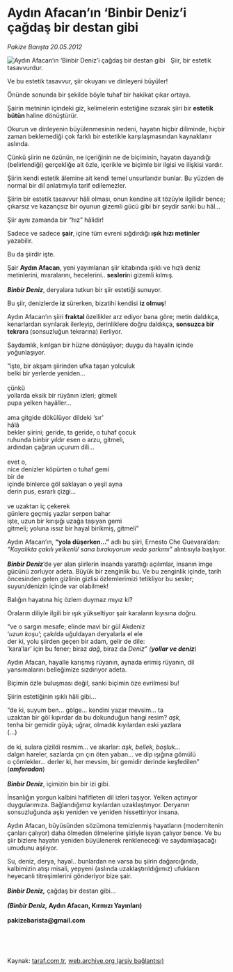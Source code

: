 # Aydın Afacan’ın ‘Binbir Deniz’i çağdaş bir destan gibi

*Pakize Barışta 20.05.2012*

<div class="yazi"><img align="left" alt="Aydın Afacan’ın ‘Binbir Deniz’i çağdaş bir destan gibi" border="0" src="http://www.taraf.com.tr/fotoraflar/makaleler/aydin-afacan-in-binbir-deniz-i-cagdas-bir-destan_2272_orijinal.jpg" style="border-right-width:10px; border-color:#FFFFFF"/><p>Şiir, bir estetik tasavvurdur.</p>
<p>Ve bu estetik tasavvur, şiir okuyanı ve dinleyeni büyüler!</p>
<p>Önünde sonunda bir şekilde böyle tuhaf bir hakikat çıkar ortaya.</p>
<p>Şairin metninin içindeki giz, kelimelerin estetiğine sızarak şiiri bir <b>estetik bütün </b>haline dönüştürür.</p>
<p>Okurun ve dinleyenin büyülenmesinin nedeni, hayatın hiçbir diliminde, hiçbir zaman beklemediği çok farklı bir estetikle karşılaşmasından kaynaklanır aslında.</p>
<p>Çünkü şiirin ne özünün, ne içeriğinin ne de biçiminin, hayatın dayandığı (belirlendiği) gerçekliğe ait özle, içerikle ve biçimle bir ilgisi ve ilişkisi vardır.</p>
<p>Şiirin kendi estetik âlemine ait kendi temel unsurlarıdır bunlar. Bu yüzden de normal bir dil anlatımıyla tarif edilemezler.</p>
<p>Şiirin bir estetik tasavvur hâli olması, onun kendine ait tözüyle ilgilidir bence; çıkarsız ve kazançsız bir oyunun gizemli gücü gibi bir şeydir sanki bu hâl...</p>
<p>Şiir aynı zamanda bir “hız” hâlidir!</p>
<p>Sadece ve sadece <b>şair</b>,<b> </b>içine tüm evreni sığdırdığı <b>ışık hızı metinler</b> yazabilir. </p>
<p>Bu da şiirdir işte.</p>
<p>Şair <b>Aydın Afacan</b>, yeni yayımlanan şiir kitabında ışıklı ve hızlı deniz metinlerini, mısralarını, hecelerini.. <b>sesleri</b>ni gizemli kılmış.<br/><br/><b><i>Binbir Deniz</i></b>, deryalara tutkun bir şiir estetiği sunuyor.</p>
<p>Bu şiir, denizlerde <b>iz </b>sürerken, bizatihi kendisi <b>iz olmuş</b>!</p>
<p>Aydın Afacan’ın şiiri <b>fraktal </b>özellikler arz ediyor bana göre; metin daldıkça, kenarlardan sıyrılarak ilerleyip, derinliklere doğru daldıkça, <b>sonsuzca bir tekrar</b>a<b> </b>(sonsuzluğun tekrarına) ilerliyor.</p>
<p>Saydamlık, kırılgan bir hüzne dönüşüyor; duygu da hayalin içinde yoğunlaşıyor. </p>
<p>“işte, bir akşam şiirinden ufka taşan yolculuk<br/>belki bir yerlerde yeniden...<br/><br/>çünkü <br/>yollarda eksik bir rüyânın izleri; gitmeli<br/>pupa yelken hayâller...<br/><br/>ama gitgide dökülüyor dildeki ‘sır’<br/>hâlâ<br/>bekler şiirini; geride, ta geride, o tuhaf çocuk<br/>ruhunda binbir yıldır esen o arzu, gitmeli, <br/>ardından çağıran uçurum dili...<br/><br/>evet o, <br/>nice denizler köpürten o tuhaf gemi<br/>bir de <br/>içinde binlerce göl saklayan o yeşil ayna<br/>derin pus, esrarlı çizgi...<br/><br/>ve uzaktan iç çekerek<br/>günlere geçmiş yazlar serpen bahar<br/>işte, uzun bir kırışığı uzağa taşıyan gemi<br/>gitmeli; yoluna ıssız bir hayal birikmiş, gitmeli”</p>
<p>Aydın Afacan’ın, <b>“yola düşerken...”</b> adlı bu şiiri, Ernesto Che Guevara’dan: <i>“Kayalıkta çakılı yelkenli/ sana bırakıyorum veda şarkımı”</i> alıntısıyla başlıyor.<br/><br/><b><i>Binbir Deniz</i></b>’de yer alan şiirlerin insanda yarattığı açılımlar, insanın imge gücünü zorluyor adeta. Büyük bir zenginlik bu. Ve bu zenginlik içinde, tarih öncesinden gelen gizlinin gizlisi özlemlerimizi tetikliyor bu sesler; suyun/denizin içinde var olabilmek! </p>
<p>Balığın hayatına hiç özlem duymaz mıyız ki? </p>
<p>Oraların diliyle ilgili bir ışık yükseltiyor şair karaların kıyısına doğru.</p>
<p>“ve o sargın mesafe; elinde mavi bir gül Akdeniz<br/>‘<i>uzun koşu</i>’; çakılda uğuldayan deryalarla el ele<br/>der ki, yolu şiirden geçen bir adam, gelir de dile:<br/>‘kara’lar’ için bu fener; biraz <i>dağ</i>, biraz da <i>Deniz</i>”<i> (<b>yollar ve deniz</b></i>)</p>
<p>Aydın Afacan, hayalle karışmış rüyanın, aynada erimiş rüyanın, dil yansımalarını belleğimize sızdırıyor adeta. </p>
<p>Biçimin özle buluşması değil, sanki biçimin öze evrilmesi bu!</p>
<p>Şiirin estetiğinin ışıklı hâli gibi... </p>
<p>“de ki, suyum ben... gölge... kendini yazar mevsim... ta<br/>uzaktan bir göl kıpırdar da bu dokunduğun hangi resim? <i>aşk</i>,<br/>tenha bir gemidir güyâ; uğrar, olmadık kıyılardan eski yazlara<br/>(...)<br/><br/>de ki, sulara çizildi resmim... ve akarlar: <i>aşk, bellek, boşluk</i>... <br/>dalgın hareler, sazlarda çın çın öten yaban... ve dip ışığına gömülü<br/>o çömlekler... derler ki, her mevsim, bir gemidir derinde keşfedilen” (<b><i>amforadan</i></b>)<br/><b><i><br/>Binbir Deniz</i></b>, içimizin bin bir izi gibi. </p>
<p>İnsanlığın yorgun kalbini hafifleten dil izleri taşıyor. Yelken açtırıyor duygularımıza. Bağlandığımız kıyılardan uzaklaştırıyor. Deryanın sonsuzluğunda aşkı yeniden ve yeniden hissettiriyor insana.</p>
<p>Aydın Afacan, büyüsünden sözümona temizlenmiş hayatların (modernitenin çanları çalıyor) daha ölmeden ölmelerine şiiriyle isyan çalıyor bence. Ve bu şiir bizlere hayatın yeniden büyülenerek renkleneceği ve saydamlaşacağı umudunu aşılıyor.</p>
<p>Su, deniz, derya, hayal.. bunlardan ne varsa bu şiirin dağarcığında, kalbimizin atışı misali, yepyeni (aslında uzaklaştırıldığımız) ufukların heyecanlı titreşimlerini gönderiyor bize şair.<br/><br/><b><i>Binbir Deniz,</i></b> çağdaş bir destan gibi...<br/><br/><b><i>(Binbir Deniz, </i></b><b>Aydın Afacan, Kırmızı Yayınları)<br/><br/></b><b>pakizebarista@gmail.com</b></p>
<p><b> </b></p>
<p><b> </b></p>
</div>

Kaynak: [taraf.com.tr](http://www.taraf.com.tr:80/pakize-barista/makale-aydin-afacan-in-binbir-deniz-i-cagdas-bir-destan.htm), [web.archive.org (arşiv bağlantısı)](http://web.archive.org/web/20140117025858/http://www.taraf.com.tr:80/pakize-barista/makale-aydin-afacan-in-binbir-deniz-i-cagdas-bir-destan.htm)

